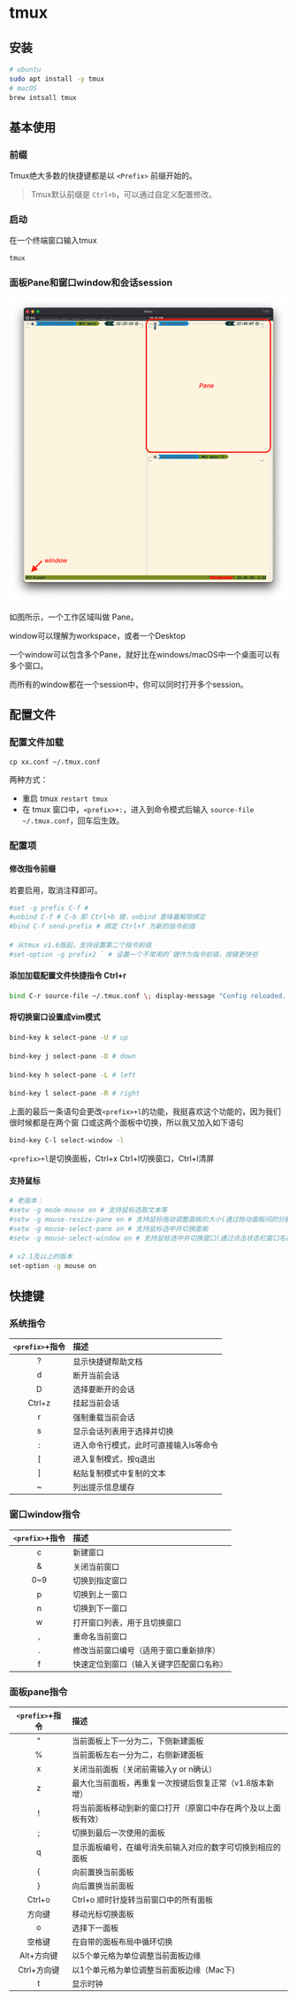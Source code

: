 # tmux

## 安装

```sh
# ubuntu
sudo apt install -y tmux
# macOS
brew intsall tmux
```

## 基本使用

### 前缀

Tmux绝大多数的快捷键都是以 `<Prefix>` 前缀开始的。

> Tmux默认前缀是 `Ctrl+b`，可以通过自定义配置修改。

### 启动

在一个终端窗口输入tmux

```sh
tmux
```

### 面板Pane和窗口window和会话session

![](./img/tmux-pane-window.png)

如图所示，一个工作区域叫做 Pane。

window可以理解为workspace，或者一个Desktop

一个window可以包含多个Pane，就好比在windows/macOS中一个桌面可以有多个窗口。

而所有的window都在一个session中，你可以同时打开多个session。

## 配置文件

### 配置文件加载
```
cp xx.conf ~/.tmux.conf
```

两种方式：

- 重启 tmux `restart tmux`
-  在 tmux 窗口中，`<prefix>+:`，进入到命令模式后输入 `source-file ~/.tmux.conf`，回车后生效。

### 配置项

#### 修改指令前缀
若要启用，取消注释即可。
```sh
#set -g prefix C-f #
#unbind C-f # C-b 即 Ctrl+b 键，unbind 意味着解除绑定
#bind C-f send-prefix # 绑定 Ctrl+f 为新的指令前缀

# 从tmux v1.6版起，支持设置第二个指令前缀
#set-option -g prefix2 ` # 设置一个不常用的`键作为指令前缀，按键更快些
```
#### 添加加载配置文件快捷指令 Ctrl+r
```sh
bind C-r source-file ~/.tmux.conf \; display-message "Config reloaded.."
```
#### 将切换窗口设置成vim模式

```sh
bind-key k select-pane -U # up

bind-key j select-pane -D # down

bind-key h select-pane -L # left

bind-key l select-pane -R # right
```
上面的最后一条语句会更改`<prefix>+l`的功能，我挺喜欢这个功能的，因为我们很时候都是在两个窗 口或这两个面板中切换，所以我又加入如下语句
```sh
bind-key C-l select-window -l
```
`<prefix>+l`是切换面板，Ctrl+x Ctrl+l切换窗口，Ctrl+l清屏
#### 支持鼠标
```sh
# 老版本：
#setw -g mode-mouse on # 支持鼠标选取文本等
#setw -g mouse-resize-pane on # 支持鼠标拖动调整面板的大小(通过拖动面板间的分割线)
#setw -g mouse-select-pane on # 支持鼠标选中并切换面板
#setw -g mouse-select-window on # 支持鼠标选中并切换窗口(通过点击状态栏窗口名称)

# v2.1及以上的版本
set-option -g mouse on
```

## 快捷键

### 系统指令

|`<prefix>`+指令|描述|
|:---:|:---|
|?|显示快捷键帮助文档|
|d|断开当前会话|
|D|选择要断开的会话|
|Ctrl+z|挂起当前会话|
|r|强制重载当前会话|
|s|显示会话列表用于选择并切换|
|:|进入命令行模式，此时可直接输入ls等命令|
|[|进入复制模式，按q退出|
|]|粘贴复制模式中复制的文本|
|~|列出提示信息缓存|

### 窗口window指令

|`<prefix>`+指令|描述|
|:---:|:---|
|c|新建窗口|
|&|关闭当前窗口|
|0~9|切换到指定窗口|
|p|切换到上一窗口|
|n|切换到下一窗口|
|w|打开窗口列表，用于且切换窗口|
|,|重命名当前窗口|
|.|修改当前窗口编号（适用于窗口重新排序）|
|f|快速定位到窗口（输入关键字匹配窗口名称）|

### 面板pane指令

|`<prefix>`+指令|描述|
|:---:|:---|
|"|当前面板上下一分为二，下侧新建面板|
|%|当前面板左右一分为二，右侧新建面板|
|x|关闭当前面板（关闭前需输入y or n确认）|
|z|最大化当前面板，再重复一次按键后恢复正常（v1.8版本新增）|
|!|将当前面板移动到新的窗口打开（原窗口中存在两个及以上面板有效）|
|;|切换到最后一次使用的面板|
|q|显示面板编号，在编号消失前输入对应的数字可切换到相应的面板|
|{|向前置换当前面板|
|}|向后置换当前面板|
|Ctrl+o|Ctrl+o	顺时针旋转当前窗口中的所有面板|
|方向键|移动光标切换面板|
|o|选择下一面板|
|空格键|在自带的面板布局中循环切换|
|Alt+方向键|以5个单元格为单位调整当前面板边缘|
|Ctrl+方向键|以1个单元格为单位调整当前面板边缘（Mac下)|
|t|显示时钟|